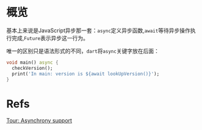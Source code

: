 # 概览

基本上来说是JavaScript异步那一套：`async`定义异步函数,`await`等待异步操作执行完成,`Future`表示异步这一行为。

唯一的区别只是语法形式的不同，`dart`将`async`关键字放在后面：

```dart
void main() async {
  checkVersion();
  print('In main: version is ${await lookUpVersion()}');
}
```

# Refs

[Tour: Asynchrony support](https://dart.dev/guides/language/language-tour#asynchrony-support)
